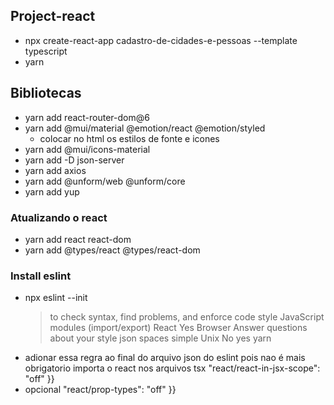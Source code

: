 ## Project-react
- npx create-react-app cadastro-de-cidades-e-pessoas --template typescript
- yarn

## Bibliotecas
- yarn add react-router-dom@6
- yarn add @mui/material @emotion/react @emotion/styled
  - colocar no html os estilos de fonte e icones
- yarn add @mui/icons-material
- yarn add -D json-server
- yarn add axios
- yarn add @unform/web @unform/core
- yarn add yup

### Atualizando o react
- yarn add react react-dom
- yarn add @types/react @types/react-dom

### Install eslint
- npx eslint --init
  > to check syntax, find problems, and enforce code style
  > JavaScript modules (import/export)
  > React
  > Yes
  > Browser
  > Answer questions about your style
  > json
  > spaces
  > simple
  > Unix
  > No
  > yes
  > yarn
- adionar essa regra ao final do arquivo json do eslint pois nao é mais obrigatorio importa o react nos arquivos tsx
    "react/react-in-jsx-scope": "off" }}
- opcional 
    "react/prop-types": "off" }}
